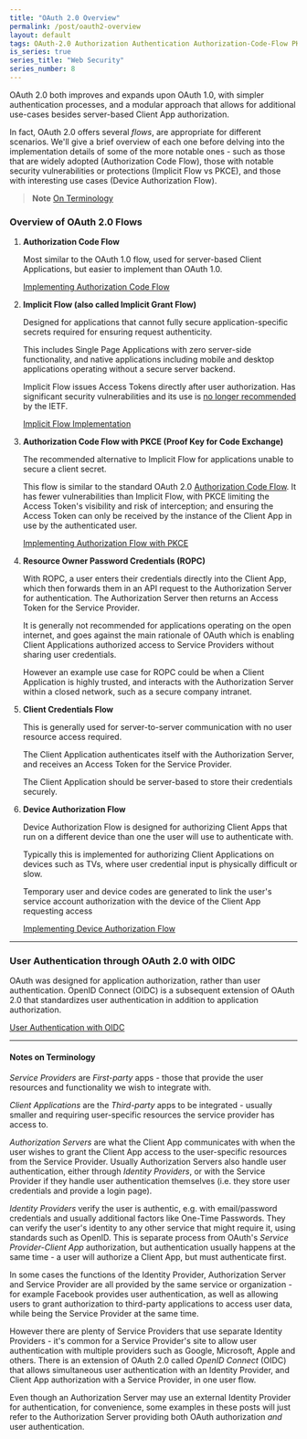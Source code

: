 ```yaml
---
title: "OAuth 2.0 Overview"
permalink: /post/oauth2-overview
layout: default
tags: OAuth-2.0 Authorization Authentication Authorization-Code-Flow PKCE ROPC Device-Authorization-Flow Implicit-Flow  Access-Token Third-Party-Access 
is_series: true
series_title: "Web Security"
series_number: 8
---
```


OAuth 2.0 both improves and expands upon OAuth 1.0, with simpler authentication processes, and a modular approach that allows for additional use-cases besides server-based Client App authorization.

In fact, OAuth 2.0 offers several *flows*, are appropriate for different scenarios. We'll give a brief overview of each one before delving into the implementation details of some of the more notable ones - such as those that are widely adopted (Authorization Code Flow), those with notable security vulnerabilities or protections (Implicit Flow vs PKCE), and those with interesting use cases (Device Authorization Flow).

> **Note**
> [On Terminology](/_posts/2023-03-15-oauth2-overview#notes-on-terminology)

### Overview of OAuth 2.0 Flows

1) **Authorization Code Flow**

    Most similar to the OAuth 1.0 flow, used for server-based Client Applications, but easier to implement than OAuth 1.0.

    [Implementing Authorization Code Flow](/_posts/2023-04-01-oauth2-auth-code-flow)


2) **Implicit Flow (also called Implicit Grant Flow)**

    Designed for applications that cannot fully secure application-specific secrets required for ensuring request authenticity.

    This includes Single Page Applications with zero server-side functionality, and native applications including mobile and desktop applications operating without a secure server backend.

    Implicit Flow issues Access Tokens directly after user authorization. Has significant security vulnerabilities and its use is [no longer recommended](https://www.ietf.org/archive/id/draft-ietf-oauth-security-topics-17.html#name-implicit-grant) by the IETF.
    
    [Implicit Flow Implementation](/_posts/2023-04-02-oauth2-implicit-flow)

3) **Authorization Code Flow with PKCE (Proof Key for Code Exchange)**

    The recommended alternative to Implicit Flow for applications unable to secure a client secret.
    
    This flow is similar to the standard OAuth 2.0 [Authorization Code Flow](/_posts/2023-04-01-oauth2-auth-code-flow). It has fewer vulnerabilities than Implicit Flow, with PKCE limiting the Access Token's visibility and risk of interception; and ensuring the Access Token can only be received by the instance of the Client App in use by the authenticated user.

    [Implementing Authorization Flow with PKCE](/_posts/2023-04-03-oauth2-pkce-auth-code-flow)

4) **Resource Owner Password Credentials (ROPC)**

    With ROPC, a user enters their credentials directly into the Client App, which then forwards them in an API request to the Authorization Server for authentication. The Authorization Server then returns an Access Token for the Service Provider.

    It is generally not recommended for applications operating on the open internet, and goes against the main rationale of OAuth which is enabling Client Applications authorized access to Service Providers without sharing user credentials.

    However an example use case for ROPC could be when a Client Application is highly trusted, and interacts with the Authorization Server within a closed network, such as a secure company intranet. 

5) **Client Credentials Flow**

    This is generally used for server-to-server communication with no user resource access required. 

    The Client Application authenticates itself with the Authorization Server, and receives an Access Token for the Service Provider. 

    The Client Application should be server-based to store their credentials securely.

6) **Device Authorization Flow**

    Device Authorization Flow is designed for authorizing Client Apps that run on a different device than one the user will use to authenticate with.

    Typically this is implemented for authorizing Client Applications on devices such as TVs, where user credential input is physically difficult or slow.

    Temporary user and device codes are generated to link the user's service account authorization with the device of the Client App requesting access 


    [Implementing Device Authorization Flow](/_posts/2023-04-04-oauth2-device-authorization-flow)

******
### User Authentication through OAuth 2.0 with OIDC

OAuth was designed for application authorization, rather than user authentication. OpenID Connect (OIDC) is a subsequent extension of OAuth 2.0 that standardizes user authentication in addition to application authorization.

[User Authentication with OIDC](/_posts/2023-04-05-oauth2-authentication-with-oidc)

******

#### Notes on Terminology

*Service Providers* are *First-party* apps - those that provide the user resources and functionality we wish to integrate with.

*Client Applications* are the *Third-party* apps to be integrated - usually smaller and requiring user-specific resources the service provider has access to.

*Authorization Servers* are what the Client App communicates with when the user wishes to grant the Client App access to the user-specific resources from the Service Provider. Usually Authorization Servers also handle user authentication, either through *Identity Providers*, or with the Service Provider if they handle user authentication themselves (i.e. they store user credentials and provide a login page).

*Identity Providers* verify the user is authentic, e.g. with email/password credentials and usually additional factors like One-Time Passwords. They can verify the user's identity to any other service that might require it, using standards such as OpenID. This is separate process from OAuth's *Service Provider-Client App* authorization, but authentication usually happens at the same time - a user will authorize a Client App, but must authenticate first. 

In some cases the functions of the Identity Provider, Authorization Server and Service Provider are all provided by the same service or organization - for example Facebook provides user authentication, as well as allowing users to grant authorization to third-party applications to access user data, while being the Service Provider at the same time.

However there are plenty of Service Providers that use separate Identity Providers - it's common for a Service Provider's site to allow user authentication with multiple providers such as Google, Microsoft, Apple and others. There is an extension of OAuth 2.0 called *OpenID Connect* (OIDC) that allows simultaneous user authentication with an Identity Provider, and Client App authorization with a Service Provider, in one user flow.

Even though an Authorization Server may use an external Identity Provider for authentication, for convenience, some examples in these posts will just refer to the Authorization Server providing both OAuth authorization *and* user authentication. 

